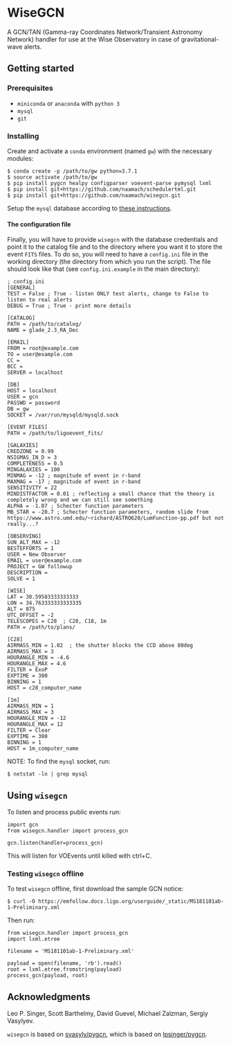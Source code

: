 # WiseGCN

A GCN/TAN (Gamma-ray Coordinates Network/Transient Astronomy Network) handler for use at the Wise Observatory in case of gravitational-wave alerts.

## Getting started

### Prerequisites

* `miniconda` or `anaconda` with `python 3`
* `mysql`
* `git`

### Installing

Create and activate a `conda` environment (named `gw`) with the necessary modules:
```
$ conda create -p /path/to/gw python=3.7.1
$ source activate /path/to/gw
$ pip install pygcn healpy configparser voevent-parse pymysql lxml
$ pip install git+https://github.com/naamach/schedulertml.git
$ pip install git+https://github.com/naamach/wisegcn.git
```
Setup the `mysql` database according to [these instructions](docs/mysql.md).

#### The configuration file

Finally, you will have to provide `wisegcn` with the database credentials and point it to the catalog file and to the directory where you want it to store the event `FITS` files.
To do so, you will need to have a `config.ini` file in the working directory (the directory from which you run the script).
The file should look like that (see `config.ini.example` in the main directory):
```
; config.ini
[GENERAL]
TEST = False ; True - listen ONLY test alerts, change to False to listen to real alerts
DEBUG = True ; True - print more details

[CATALOG]
PATH = /path/to/catalog/
NAME = glade_2.3_RA_Dec

[EMAIL]
FROM = root@example.com
TO = user@example.com
CC = 
BCC = 
SERVER = localhost

[DB]
HOST = localhost
USER = gcn
PASSWD = password
DB = gw
SOCKET = /var/run/mysqld/mysqld.sock

[EVENT FILES]
PATH = /path/to/ligoevent_fits/

[GALAXIES]
CREDZONE = 0.99
NSIGMAS_IN_D = 3
COMPLETENESS = 0.5
MINGALAXIES = 100
MINMAG = -12 ; magnitude of event in r-band
MAXMAG = -17 ; magnitude of event in r-band
SENSITIVITY = 22
MINDISTFACTOR = 0.01 ; reflecting a small chance that the theory is completely wrong and we can still see something
ALPHA = -1.07 ; Schecter function parameters
MB_STAR = -20.7 ; Schecter function parameters, random slide from https://www.astro.umd.edu/~richard/ASTRO620/LumFunction-pp.pdf but not really...?

[OBSERVING]
SUN_ALT_MAX = -12
BESTEFFORTS = 1
USER = New Observer
EMAIL = user@example.com
PROJECT = GW followup
DESCRIPTION = 
SOLVE = 1

[WISE]
LAT = 30.59583333333333
LON = 34.763333333333335
ALT = 875
UTC_OFFSET = -2
TELESCOPES = C28  ; C28, C18, 1m
PATH = /path/to/plans/

[C28]
AIRMASS_MIN = 1.02  ; the shutter blocks the CCD above 80deg
AIRMASS_MAX = 3
HOURANGLE_MIN = -4.6
HOURANGLE_MAX = 4.6
FILTER = ExoP
EXPTIME = 300
BINNING = 1
HOST = c28_computer_name

[1m]
AIRMASS_MIN = 1
AIRMASS_MAX = 3
HOURANGLE_MIN = -12
HOURANGLE_MAX = 12
FILTER = Clear
EXPTIME = 300
BINNING = 1
HOST = 1m_computer_name
```

NOTE: To find the `mysql` socket, run:
```
$ netstat -ln | grep mysql
```

## Using `wisegcn`

To listen and process public events run:

```
import gcn
from wisegcn.handler import process_gcn

gcn.listen(handler=process_gcn)
```

This will listen for VOEvents until killed with ctrl+C.

### Testing `wisegcn` offline

To test `wisegcn` offline, first download the sample GCN notice:

```
$ curl -O https://emfollow.docs.ligo.org/userguide/_static/MS181101ab-1-Preliminary.xml
```

Then run:

```
from wisegcn.handler import process_gcn
import lxml.etree

filename = 'MS181101ab-1-Preliminary.xml'

payload = open(filename, 'rb').read()
root = lxml.etree.fromstring(payload)
process_gcn(payload, root)
```

## Acknowledgments
Leo P. Singer, Scott Barthelmy, David Guevel, Michael Zalzman, Sergiy Vasylyev.

`wisegcn` is based on [svasyly/pygcn](https://github.com/svasyly/pygcn), which is based on [lpsinger/pygcn](https://github.com/lpsinger/pygcn).
